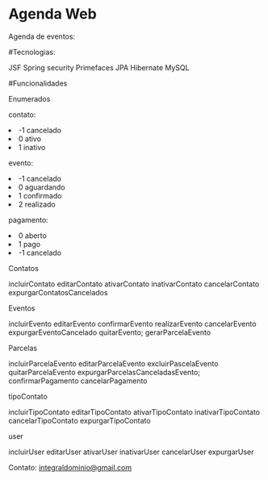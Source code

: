 # Agenda Web
Agenda de eventos:

#Tecnologias:

JSF
Spring security
Primefaces
JPA
Hibernate
MySQL


#Funcionalidades

Enumerados

contato: 
<li>-1 cancelado
<li>0 ativo 
<li>1 inativo 

evento: 
<li>-1 cancelado 
<li>0 aguardando 
<li>1 confirmado 
<li>2 realizado 

pagamento: 
<li>0 aberto 
<li>1 pago 
<li>-1 cancelado

Contatos

incluirContato
editarContato
ativarContato
inativarContato
cancelarContato
expurgarContatosCancelados

Eventos

incluirEvento
editarEvento
confirmarEvento
realizarEvento
cancelarEvento
expurgarEventoCancelado
quitarEvento;
gerarParcelaEvento

Parcelas

incluirParcelaEvento
editarParcelaEvento
excluirPascelaEvento
quitarParcelaEvento
expurgarParcelasCanceladasEvento;
confirmarPagamento
cancelarPagamento

tipoContato

incluirTipoContato
editarTipoContato
ativarTipoContato
inativarTipoContato
cancelarTipoContato
expurgarTipoContato

user

incluirUser
editarUser
ativarUser
inativarUser
cancelarUser
expurgarUser


Contato: integraldominio@gmail.com

